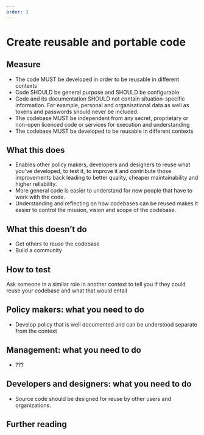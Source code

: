 ```yaml
---
order: 3
---
```


# Create reusable and portable code

## Measure

* The code MUST be developed in order to be reusable in different contexts
* Code SHOULD be general purpose and SHOULD be configurable
* Code and its documentation SHOULD not contain situation-specific information. For example, personal and organisational data as well as tokens and passwords should never be included.
* The codebase MUST be independent from any secret, proprietary or non-open licenced code or services for execution and understanding
* The codebase MUST be developed to be reusable in different contexts

## What this does

* Enables other policy makers, developers and designers to reuse what you've developed, to test it, to improve it and contribute those improvements back leading to better quality, cheaper maintainability and higher reliability.
* More general code is easier to understand for new people that have to work with the code.
* Understanding and reflecting on how codebases can be reused makes it easier to control the mission, vision and scope of the codebase.

## What this doesn’t do

* Get others to reuse the codebase
* Build a community

## How to test

Ask someone in a similar role in another context to tell you if they could reuse your codebase and what that would entail

## Policy makers: what you need to do

* Develop policy that is well documented and can be understood separate from the context

## Management: what you need to do

* ???

## Developers and designers: what you need to do

* Source code should be designed for reuse by other users and organizations.

## Further reading
